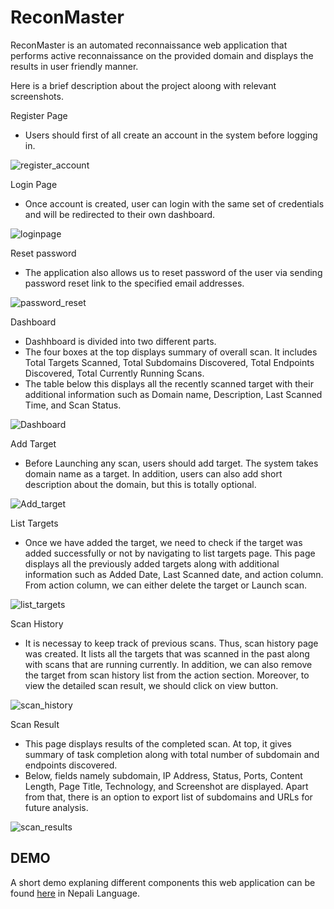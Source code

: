 # ReconMaster
ReconMaster is an automated reconnaissance web application that performs active reconnaissance on the provided domain and displays the results in user friendly manner.

Here is a brief description about the project aloong with relevant screenshots.

Register Page
- Users should first of all create an account in the system before logging in.

![register_account](https://user-images.githubusercontent.com/54204886/225201098-60800447-4bba-4cef-939b-2062d6deb02b.jpg)


Login Page
- Once account is created, user can login with the same set of credentials and will be redirected to their own dashboard.

![loginpage](https://user-images.githubusercontent.com/54204886/225201048-2f04e6b1-0ec3-4ee9-ad49-c8c036985fa3.jpg)


Reset password
- The application also allows us to reset password of the user via sending password reset link to the specified email addresses.

![password_reset](https://user-images.githubusercontent.com/54204886/225201374-7b881a94-dc5f-49dc-9a25-f239bc4c8860.jpg)


Dashboard
- Dashhboard is divided into two different parts. 
- The four boxes at the top displays summary of overall scan. It includes Total Targets Scanned, Total Subdomains Discovered, Total Endpoints Discovered, Total Currently Running Scans.
- The table below this displays all the recently scanned target with their additional information such as Domain name, Description, Last Scanned Time, and Scan Status.

![Dashboard](https://user-images.githubusercontent.com/54204886/225201134-779177b2-6069-4d0d-9708-0dcf8458fb7a.png)


Add Target
- Before Launching any scan, users should add target. The system takes domain name as a target. In addition, users can also add short description about the domain, but this is totally optional.

![Add_target](https://user-images.githubusercontent.com/54204886/225201225-4c9e8ee5-c075-4edf-b4a5-7dd5c9de1e24.png)


List Targets
- Once we have added the target, we need to check if the target was added successfully or not by navigating to list targets page. This page displays all the previously added targets along with additional information such as Added Date, Last Scanned date, and action column. From action column, we can either delete the target or Launch scan.

![list_targets](https://user-images.githubusercontent.com/54204886/225201259-f5cb6672-cfd9-4e09-8f9c-ed297950cdfc.png)


Scan History
- It is necessay to keep track of previous scans. Thus, scan history page was created. It lists all the targets that was scanned in the past along with scans that are running currently. In addition, we can also remove the target from scan history list from the action section. Moreover, to view the detailed scan result, we should click on view button.

![scan_history](https://user-images.githubusercontent.com/54204886/225201299-a07eb8d6-e88a-4572-b473-bcd1764b0f90.png)


Scan Result
- This page displays results of the completed scan. At top, it gives summary of task completion along with total number of subdomain and endpoints discovered.
- Below, fields namely subdomain, IP Address, Status, Ports, Content Length, Page Title, Technology, and Screenshot are displayed. Apart from that, there is an option to export list of subdomains and URLs for future analysis.


![scan_results](https://user-images.githubusercontent.com/54204886/225204358-3bb33f5e-5f8c-40cb-9058-c508e3c85631.png)

## DEMO
A short demo explaning different components this web application can be found [here](https://1drv.ms/v/s!AolcY885WF6Twy7_gIrdI_xuJgl_?e=TnVKs8) in Nepali Language.
 
